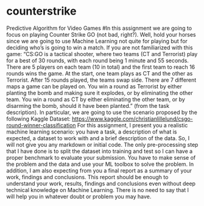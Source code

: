 # counterstrike
Predictive Algorithm for Video Games
#In this assignment we are going to focus on playing Counter Strike GO (not bad, right?). Well, hold your horses since we are going to use Machine Learning not quite for playing but for deciding who’s is going to win a match.
If you are not familiarized with this game: “CS:GO is a tactical shooter, where two teams (CT and Terrorist) play for a best of 30 rounds, with each round being 1 minute and 55 seconds. There are 5 players on each team (10 in total) and the first team to reach 16 rounds wins the game. At the start, one team plays as CT and the other as Terrorist. After 15 rounds played, the teams swap side. There are 7 different maps a game can be played on. You win a round as Terrorist by either planting the bomb and making sure it explodes, or by eliminating the other team. You win a round as CT by either eliminating the other team, or by disarming the bomb, should it have been planted.” (from the task description).
In particular, we are going to use the scenario proposed by the following Kaggle Dataset:
https://www.kaggle.com/christianlillelund/csgo-round-winner-classification
For this assignment, I present you a realistic machine learning scenario: you have a task, a description of what is expected, a dataset to work with and a brief description of the data. So, I will not give you any markdown or initial code. The only pre-processing step that I have done is to split the dataset into training and test so I can have a proper benchmark to evaluate your submission.
You have to make sense of the problem and the data and use your ML toolbox to solve the problem. In addition, I am also expecting from you a final report as a summary of your work, findings and conclusions. This report should be enough to understand your work, results, findings and conclusions even without deep technical knowledge on Machine Learning.
There is no need to say that I will help you in whatever doubt or problem you may have.
